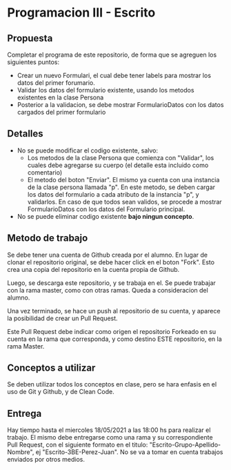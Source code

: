 # Programacion III - Escrito

## Propuesta
Completar el programa de este repositorio, de forma que se agreguen los siguientes puntos:
- Crear un nuevo Formulari, el cual debe tener labels para mostrar los datos del primer forumario.
- Validar los datos del formulario existente, usando los metodos existentes en la clase Persona
- Posterior a la validacion, se debe mostrar FormularioDatos con los datos cargados del primer formulario

## Detalles
- No se puede modificar el codigo existente, salvo: 
	- Los metodos de la clase Persona que comienza con "Validar", los cuales debe agregarse su cuerpo (el detalle esta incluido como comentario)
	- El metodo del boton "Enviar". El mismo ya cuenta con una instancia de la clase persona llamada "p". En este metodo, se deben cargar los datos del formulario a cada atributo de la instancia "p", y validarlos. En caso de que todos sean validos, se procede a mostrar FormularioDatos con los datos del Formulario principal.
- No se puede eliminar codigo existente **bajo ningun concepto**.

## Metodo de trabajo
Se debe tener una cuenta de Github creada por el alumno.
En lugar de clonar el repositorio original, se debe hacer click en el boton "Fork". Esto crea una copia del repositorio en la cuenta propia de Github.

Luego, se descarga este repositorio, y se trabaja en el. Se puede trabajar con la rama master, como con otras ramas. Queda a consideracion del alumno.

Una vez terminado, se hace un push al repositorio de su cuenta, y aparece la posibilidad de crear un Pull Request. 

Este Pull Request debe indicar como origen el repositorio Forkeado en su cuenta en la rama que corresponda, y como destino ESTE repositorio, en la rama Master.


## Conceptos a utilizar
Se deben utilizar todos los conceptos en clase, pero se hara enfasis en el uso de Git y Github, y de Clean Code.


## Entrega
Hay tiempo hasta el miercoles 18/05/2021 a las 18:00 hs para realizar el trabajo.
El mismo debe entregarse como una rama y su correspondiente Pull Request, con el siguiente formato en el titulo: "Escrito-Grupo-Apellido-Nombre", ej "Escrito-3BE-Perez-Juan".
No se va a tomar en cuenta trabajos enviados por otros medios.

